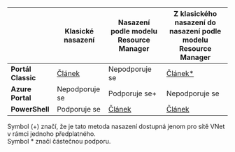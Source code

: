 |  | **Klasické nasazení** | **Nasazení podle modelu Resource Manager** | **Z klasického nasazení do nasazení podle modelu Resource Manager** |
|----------------------------------------|-------------|----------------------|---------------------------------|
| **Portál Classic** | [Článek](../articles/vpn-gateway/virtual-networks-configure-vnet-to-vnet-connection.md)  |  Nepodporuje se |  [Článek*](../articles/vpn-gateway/vpn-gateway-connect-different-deployment-models-portal.md) |
| **Azure Portal** |  Nepodporuje se | Podporuje se+ |  Nepodporuje se |
| **PowerShell** | Podporuje se | [Článek](../articles/vpn-gateway/vpn-gateway-vnet-vnet-rm-ps.md) | [Článek](../articles/vpn-gateway/vpn-gateway-connect-different-deployment-models-powershell.md)

Symbol (+) značí, že je tato metoda nasazení dostupná jenom pro sítě VNet v rámci jednoho předplatného.<br>
Symbol * značí částečnou podporu.





<!--HONumber=ago16_HO5-->


